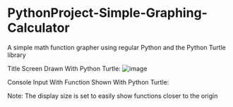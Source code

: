 # PythonProject-Simple-Graphing-Calculator
A simple math function grapher using regular Python and the Python Turtle library


Title Screen Drawn With Python Turtle:
![image](https://user-images.githubusercontent.com/90167278/218930302-5b0456e1-fc70-4486-b6eb-96be78108a2f.png)


Console Input With Function Shown With Python Turtle: 




Note: The display size is set to easily show functions closer to the origin
